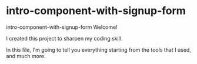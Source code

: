 # intro-component-with-signup-form
intro-component-with-signup-form
Welcome!

I created this project to sharpen my coding skill.

In this file, I'm going to tell you everything starting from the tools that I used, and much more.

